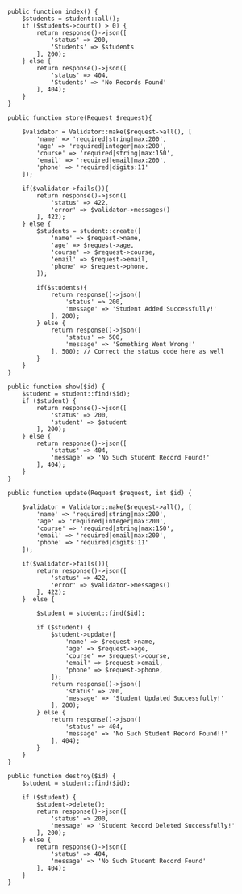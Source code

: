     public function index() {
        $students = student::all();
        if ($students->count() > 0) {
            return response()->json([
                'status' => 200,
                'Students' => $students
            ], 200);
        } else {
            return response()->json([
                'status' => 404,
                'Students' => 'No Records Found'
            ], 404);
        }
    }

    public function store(Request $request){

        $validator = Validator::make($request->all(), [
            'name' => 'required|string|max:200',
            'age' => 'required|integer|max:200',
            'course' => 'required|string|max:150',
            'email' => 'required|email|max:200',
            'phone' => 'required|digits:11'
        ]);

        if($validator->fails()){
            return response()->json([
                'status' => 422,
                'error' => $validator->messages()
            ], 422);
        } else {
            $students = student::create([
                'name' => $request->name,
                'age' => $request->age,
                'course' => $request->course,
                'email' => $request->email,
                'phone' => $request->phone,
            ]);

            if($students){
                return response()->json([
                    'status' => 200,
                    'message' => 'Student Added Successfully!'
                ], 200);
            } else {
                return response()->json([
                    'status' => 500,
                    'message' => 'Something Went Wrong!'
                ], 500); // Correct the status code here as well
            }
        }
    }

    public function show($id) {
        $student = student::find($id);
        if ($student) {
            return response()->json([
                'status' => 200,
                'student' => $student
            ], 200);
        } else {
            return response()->json([
                'status' => 404,
                'message' => 'No Such Student Record Found!'
            ], 404);
        }
    }

    public function update(Request $request, int $id) {

        $validator = Validator::make($request->all(), [
            'name' => 'required|string|max:200',
            'age' => 'required|integer|max:200',
            'course' => 'required|string|max:150',
            'email' => 'required|email|max:200',
            'phone' => 'required|digits:11'
        ]);

        if($validator->fails()){
            return response()->json([
                'status' => 422,
                'error' => $validator->messages()
            ], 422);
        }  else {

            $student = student::find($id);

            if ($student) {
                $student->update([
                    'name' => $request->name,
                    'age' => $request->age,
                    'course' => $request->course,
                    'email' => $request->email,
                    'phone' => $request->phone,
                ]);
                return response()->json([
                    'status' => 200,
                    'message' => 'Student Updated Successfully!'
                ], 200);
            } else {
                return response()->json([
                    'status' => 404,
                    'message' => 'No Such Student Record Found!!'
                ], 404);
            }
        }
    }

    public function destroy($id) {
        $student = student::find($id);

        if ($student) {
            $student->delete();
            return response()->json([
                'status' => 200,
                'message' => 'Student Record Deleted Successfully!'
            ], 200);
        } else {
            return response()->json([
                'status' => 404,
                'message' => 'No Such Student Record Found'
            ], 404);
        }
    }
